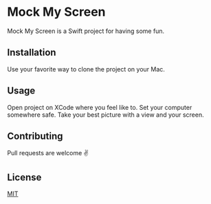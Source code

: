 # Mock My Screen

Mock My Screen is a Swift project for having some fun.

## Installation

Use your favorite way to clone the project on your Mac.

## Usage

Open project on XCode where you feel like to.
Set your computer somewhere safe.
Take your best picture with a view and your screen.

## Contributing

Pull requests are welcome ✌️ 

## License

[MIT](https://choosealicense.com/licenses/mit/)

